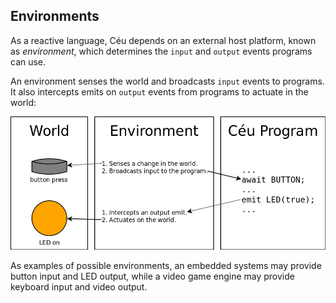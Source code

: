 ## Environments

As a reactive language, Céu depends on an external host platform, known as
*environment*, which determines the `input` and `output` events programs can
use.

An environment senses the world and broadcasts `input` events to programs.
It also intercepts emits on `output` events from programs to actuate in the
world:

![](environment.png)

As examples of possible environments, an embedded systems may provide button
input and LED output, while a video game engine may provide keyboard input and
video output.
